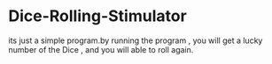 # Dice-Rolling-Stimulator
its just a simple program.by running the program , you will get a lucky number of the Dice , and you will able to roll again.
